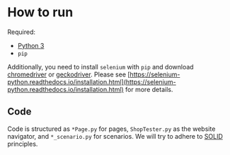 # How to run

Required:
* [Python 3](python.org)
* ```pip```

Additionally, you need to install ```selenium``` with ```pip``` and download [chromedriver](https://sites.google.com/a/chromium.org/chromedriver/downloads) or [geckodriver](https://github.com/mozilla/geckodriver/releases). Please see [https://selenium-python.readthedocs.io/installation.html](https://selenium-python.readthedocs.io/installation.html) for more details.

## Code

Code is structured as ```*Page.py``` for pages, ```ShopTester.py``` as the website navigator, and ```*_scenario.py``` for scenarios. We will try to adhere to [SOLID](https://en.wikipedia.org/wiki/SOLID) principles.

